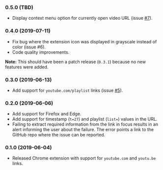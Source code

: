 ### 0.5.0 (TBD)

* Display context menu option for currently open video URL (issue [#7](https://github.com/kapoorlakshya/youtube2music/issues/7)).

### 0.4.0 (2019-07-11)

* Fix bug where the extension icon was displayed in grayscale instead of color (issue #6).
* Code quality improvements.

**Note:** This should have been a patch release (`0.3.1`) because no 
new features were added.

### 0.3.0 (2019-06-13)

* Add support for `youtube.com/playlist` links (issue [#5](https://github.com/kapoorlakshya/youtube2music/issues/5)).

### 0.2.0 (2019-06-06)

* Add support for Firefox and Edge.
* Add support for timestamp (`t=27`) and playlist (`list=`) values in the URL.
* Failing to extract required information from the link in focus results
in an alert informing the user about the failure. The error points a link
to the GitHub repo where the issue can be reported.

### 0.1.0 (2019-06-04)

* Released Chrome extension with support for `youtube.com` and `youtu.be` links.